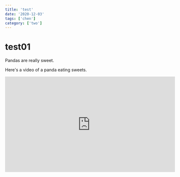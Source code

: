 ```yaml
---
title: 'test'
date: '2020-12-03'
tags: ['chen']
category: ['two']
---
```


# test01

Pandas are really sweet.

Here's a video of a panda eating sweets.

<iframe width="560" height="315" src="https://www.youtube.com/embed/4n0xNbfJLR8" frameborder="0" allowfullscreen></iframe>